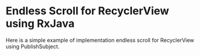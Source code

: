 # Endless Scroll for RecyclerView using RxJava

Here is a simple example of implementation endless scroll for RecyclerView using PublishSubject.
